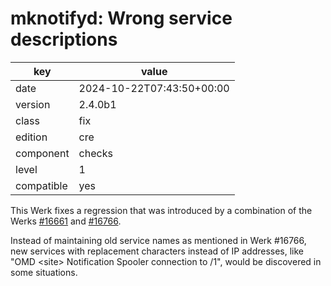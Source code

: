[//]: # (werk v2)
# mknotifyd: Wrong service descriptions

key        | value
---------- | ---
date       | 2024-10-22T07:43:50+00:00
version    | 2.4.0b1
class      | fix
edition    | cre
component  | checks
level      | 1
compatible | yes

This Werk fixes a regression that was introduced by a combination of the Werks [#16661](https://checkmk.com/werk/16661) and [#16766](https://checkmk.com/werk/16766).

Instead of maintaining old service names as mentioned in Werk #16766, new services with replacement characters instead of IP addresses, like "OMD \<site\> Notification Spooler connection to /1", would be discovered in some situations.
